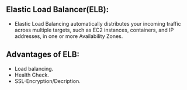 ## Elastic Load Balancer(ELB):
  
  * Elastic Load Balancing automatically distributes your incoming traffic across multiple targets,
     such as EC2 instances, containers, and IP addresses, in one or more Availability Zones.

## Advantages of ELB:

  * Load balancing.
  * Health Check.
  * SSL-Encryption/Decription.
    
